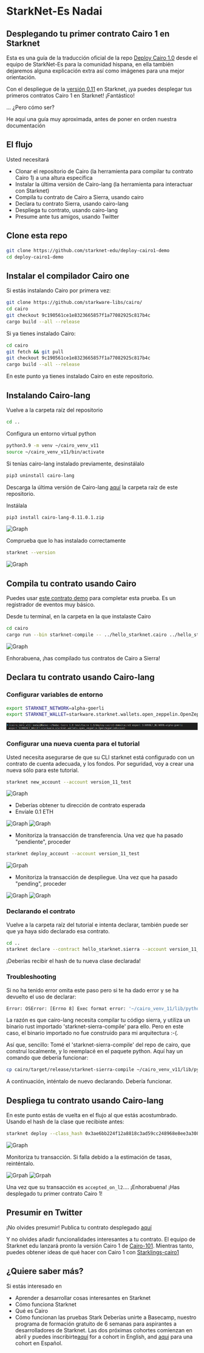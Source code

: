 # StarkNet-Es Nadai
## Desplegando tu primer contrato Cairo 1 en Starknet
Esta es una guía de la traducción oficial de la repo [Deploy Cairo 1.0]() desde el equipo de StarkNet-Es para la comunidad hispana, en ella también dejaremos alguna explicación extra así como imágenes para una mejor orientación.


Con el despliegue de la [versión 0.11](https://starkware.medium.com/starknet-alpha-v0-11-0-the-transition-to-cairo-1-0-begins-30442d494515) en Starknet, ¡ya puedes desplegar tus primeros contratos Cairo 1 en Starknet! ¡Fantástico!

... ¿Pero cómo ser?

He aquí una guía muy aproximada, antes de poner en orden nuestra documentación

## El flujo
Usted necesitará
- Clonar el repositorio de Cairo (la herramienta para compilar tu contrato Cairo 1) a una altura específica
- Instalar la última versión de Cairo-lang (la herramienta para interactuar con Starknet)
- Compila tu contrato de Cairo a Sierra, usando cairo 
- Declara tu contrato Sierra, usando cairo-lang
- Despliega tu contrato, usando cairo-lang
- Presume ante tus amigos, usando Twitter

## Clone esta repo
```bash
git clone https://github.com/starknet-edu/deploy-cairo1-demo
cd deploy-cairo1-demo
```

##  Instalar el compilador Cairo one
Si estás instalando Cairo por primera vez:
```bash
git clone https://github.com/starkware-libs/cairo/
cd cairo
git checkout 9c190561ce1e8323665857f1a77082925c817b4c
cargo build --all --release
```

Si ya tienes instalado Cairo:
```bash
cd cairo
git fetch && git pull
git checkout 9c190561ce1e8323665857f1a77082925c817b4c
cargo build --all --release
```

En este punto ya tienes instalado Cairo en este repositorio. 

## Instalando Cairo-lang
Vuelve a la carpeta raíz del repositorio

```bash
cd ..
```
Configura un entorno virtual python

```bash
python3.9 -m venv ~/cairo_venv_v11
source ~/cairo_venv_v11/bin/activate
```

Si tenías cairo-lang instalado previamente, desinstálalo
```bash
pip3 uninstall cairo-lang
```

Descarga la última versión de Cairo-lang [aquí](https://github.com/starkware-libs/cairo-lang/releases/tag/v0.11.0.1) la carpeta raíz de este repositorio. 

Instálala
```bash
pip3 install cairo-lang-0.11.0.1.zip
```
![Graph](/im%C3%A1genes/cairolang.png)

Comprueba que lo has instalado correctamente
```bash
starknet --version
```

![Graph](/im%C3%A1genes/starknetversion.png)

## Compila tu contrato usando Cairo
Puedes usar [este contrato demo](hello_starknet.cairo) para completar esta prueba. Es un registrador de eventos muy básico.

Desde tu terminal, en la carpeta en la que instalaste Cairo
```bash
cd cairo
cargo run --bin starknet-compile -- ../hello_starknet.cairo ../hello_starknet.sierra --replace-ids	
```

![Graph](/im%C3%A1genes/compile.png)

Enhorabuena, ¡has compilado tus contratos de Cairo a Sierra!

## Declara tu contrato usando Cairo-lang
### Configurar variables de entorno

```bash
export STARKNET_NETWORK=alpha-goerli
export STARKNET_WALLET=starkware.starknet.wallets.open_zeppelin.OpenZeppelinAccount
```
![Graph](/im%C3%A1genes/export.png)

### Configurar una nueva cuenta para el tutorial

Usted necesita asegurarse de que su CLI starknet está configurado con un contrato de cuenta adecuada, y los fondos. Por seguridad, voy a crear una nueva sólo para este tutorial.

```bash
starknet new_account --account version_11_test
```

![Graph](/im%C3%A1genes/wallettest.png)

- Deberías obtener tu dirección de contrato esperada
- Envíale 0.1 ETH

![Graph](/im%C3%A1genes/send.png) ![Graph](/im%C3%A1genes/send2.png)

- Monitoriza la transacción de transferencia. Una vez que ha pasado "pendiente", proceder

```bash
starknet deploy_account --account version_11_test
```
![Grpah](/im%C3%A1genes/deploya.png)

- Monitoriza la transacción de despliegue. Una vez que ha pasado "pending", proceder

![Graph](/im%C3%A1genes/deploya2.png) ![Graph](/im%C3%A1genes/deploya3.png)

### Declarando el contrato
Vuelve a la carpeta raíz del tutorial e intenta declarar, también puede ser que ya haya sido declarado esa contrato.

```bash
cd ..
starknet declare --contract hello_starknet.sierra --account version_11_test
```

¡Deberías recibir el hash de tu nueva clase declarada!

### Troubleshooting
Si no ha tenido error omita este paso pero si te ha dado error y se ha devuelto el uso de declarar:
```bash
Error: OSError: [Errno 8] Exec format error: '~/cairo_venv_11/lib/python3.9/site-packages/starkware/starknet/compiler/v1/bin/starknet-sierra-compile'
```
La razón es que cairo-lang necesita compilar tu código sierra, y utiliza un binario rust importado 'starknet-sierra-compile' para ello. Pero en este caso, el binario importado no fue construido para mi arquitectura :-(.

Así que, sencillo: Tomé el 'starknet-sierra-compile' del repo de cairo, que construí localmente, y lo reemplacé en el paquete python. Aquí hay un comando que debería funcionar:

```bash
cp cairo/target/release/starknet-sierra-compile ~/cairo_venv_v11/lib/python3.9/site-packages/starkware/starknet/compiler/v1/bin/starknet-sierra-compile
```

A continuación, inténtalo de nuevo declarando. Debería funcionar.

## Despliega tu contrato usando Cairo-lang
En este punto estás de vuelta en el flujo al que estás acostumbrado. Usando el hash de la clase que recibiste antes:
```bash
starknet deploy --class_hash 0x3ae6bb224f12a8818c3ad59cc248968e8ee3a3081ff805610141695381a28f7 --account version_11_test
```

![Graph](/im%C3%A1genes/deploysmart.png)

Monitoriza tu transacción. Si falla debido a la estimación de tasas, reinténtalo. 

![Grpah](/im%C3%A1genes/cairo1.png) ![Grpah](/im%C3%A1genes/cairo1.1.png)

Una vez que su transacción es `accepted_on_l2`.... ¡Enhorabuena! ¡Has desplegado tu primer contrato Cairo 1!

## Presumir en Twitter
¡No olvides presumir! Publica tu contrato desplegado [aquí](https://twitter.com/henrlihenrli/status/1638468939939282945)

Y no olvides añadir funcionalidades interesantes a tu contrato.
El equipo de Starknet edu lanzará pronto la versión Cairo 1 de [Cairo-101](https://github.com/starknet-edu/starknet-cairo-101). Mientras tanto, puedes obtener ideas de qué hacer con Cairo 1 con [Starklings-cairo1](https://github.com/shramee/starklings-cairo1)

## ¿Quiere saber más?
Si estás interesado en 
- Aprender a desarrollar cosas interesantes en Starknet
- Cómo funciona Starknet
- Qué es Cairo
- Cómo funcionan las pruebas Stark
Deberías unirte a Basecamp, nuestro programa de formación gratuito de 6 semanas para aspirantes a desarrolladores de Starknet. Las dos próximas cohortes comienzan en abril y puedes inscribirte[aquí](https://forms.reform.app/starkware/starknet-basecamp-registration-starting-jan-4th-copy-2/itvk4e) for a cohort in English, and [aqui](https://forms.reform.app/starkware/starknet-basecamp-registration-starting-apr-11th-copy/itvk4e) para una cohort en Español.